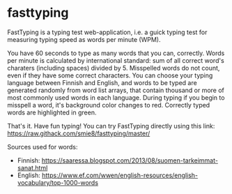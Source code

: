 # fasttyping
FastTyping is a typing test web-application, i.e. a guick typing test for measuring typing speed as words per minute (WPM). 

You have 60 seconds to type as many words that you can, correctly. Words per minute is calculated by international standard: sum of all correct word's charaters (including spaces) divided by 5. Misspelled words do not count, even if they have some correct characters. You can choose your typing language between Finnish and English, and words to be typed are generated randomly from word list arrays, that contain thousand or more of most commonly used words in each language. During typing if you begin to misspell a word, it's background color changes to red. Correctly typed words are highlighted in green.

That's it. Have fun typing! You can try FastTyping directly using this link: https://raw.githack.com/smie8/fasttyping/master/

Sources used for words:
- Finnish: https://saaressa.blogspot.com/2013/08/suomen-tarkeimmat-sanat.html
- English: https://www.ef.com/wwen/english-resources/english-vocabulary/top-1000-words
